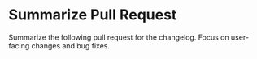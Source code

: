 # Summarize Pull Request

Summarize the following pull request for the changelog. Focus on user-facing changes and bug fixes.
